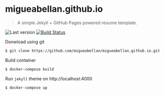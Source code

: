 # migueabellan.github.io

> A simple Jekyll + GitHub Pages powered resume template.

![Last version](https://img.shields.io/github/tag/migueabellan/migueabellan.github.io.svg?style=flat-square)
[![Build Status](https://travis-ci.org/migueabellan/migueabellan.github.io.svg?branch=master)](https://travis-ci.org/migueabellan/migueabellan.github.io)

Donwload using git

```sh
$ git clone https://github.com/migueabellan/migueabellan.github.io.git
```

Build container

```sh
$ docker-compose build
```

Run `jekyll` theme on http://localhost:4000

```sh
$ docker-compose up
```

